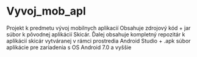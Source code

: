 # Vyvoj_mob_apl
Projekt k predmetu vývoj mobilnych aplikacií
Obsahuje zdrojový kód + jar súbor k pôvodnej aplikácií Skicár.
Ďalej obsahuje kompletný repozitár k aplikácií skicár vytváranej v rámci prostredia Android Studio + .apk súbor aplikácie pre zariadenia s OS Android 7.0 a vyššie
